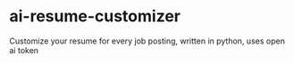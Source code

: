# ai-resume-customizer
Customize your resume for every job posting, written in python, uses open ai token
